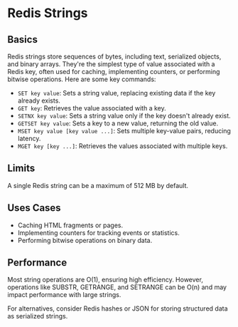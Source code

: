 # Redis Strings

## Basics

Redis strings store sequences of bytes, including text, serialized objects, and binary arrays. They're the simplest type of value associated with a Redis key, often used for caching, implementing counters, or performing bitwise operations. Here are some key commands:

- `SET key value`: Sets a string value, replacing existing data if the key already exists.
- `GET key`: Retrieves the value associated with a key.
- `SETNX key value`: Sets a string value only if the key doesn't already exist.
- `GETSET key value`: Sets a key to a new value, returning the old value.
- `MSET key value [key value ...]`: Sets multiple key-value pairs, reducing latency.
- `MGET key [key ...]`: Retrieves the values associated with multiple keys.

## Limits

A single Redis string can be a maximum of 512 MB by default.

## Uses Cases

- Caching HTML fragments or pages.
- Implementing counters for tracking events or statistics.
- Performing bitwise operations on binary data.

## Performance

Most string operations are O(1), ensuring high efficiency. However, operations like SUBSTR, GETRANGE, and SETRANGE can be O(n) and may impact performance with large strings.

For alternatives, consider Redis hashes or JSON for storing structured data as serialized strings.
